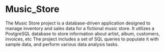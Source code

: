 # Music_Store
The Music Store project is a database-driven application designed to manage inventory and sales data for a fictional music store. It utilizes a PostgreSQL database to store information about artist, album, customers, invoices, etc The project includes a set of SQL queries to populate it with sample data, and perform various data analysis tasks.
